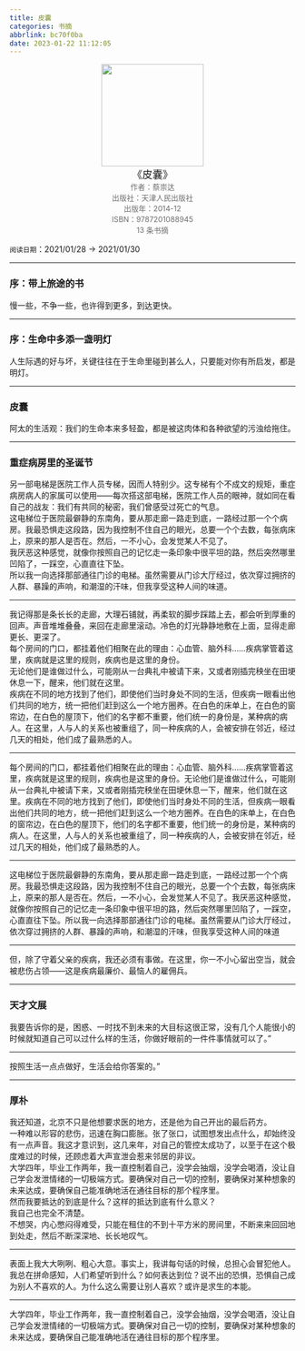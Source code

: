 ```yaml
---
title: 皮囊
categories: 书摘
abbrlink: bc70f0ba
date: 2023-01-22 11:12:05
---
```


<center><img src="https://wfqqreader-1252317822.image.myqcloud.com/cover/149/511149/t9_511149.jpg" width="180"> </center>
<center><font size=4>《皮囊》</font></center>
<center><font color='#6e6e6e' size=2>作者：蔡崇达</font></center>
<center><font color='#6e6e6e' size=2></font></center>
<center><font color='#6e6e6e' size=2>出版社：天津人民出版社</font></center>
<center><font color='#6e6e6e' size=2>出版年：2014-12</font></center>
<center><font color='#6e6e6e' size=2>ISBN：9787201088945</font></center>
<center><font color='#6e6e6e' size=2>13 条书摘</font></center>

`阅读日期`：2021/01/28 → 2021/01/30

---

### 序：带上旅途的书

‍慢一些，不争一些，也许得到更多，到达更快。

---

### 序：生命中多添一盏明灯

‍人生际遇的好与坏，关键往往在于生命里碰到甚么人，只要能对你有所启发，都是明灯。

---

### 皮囊

‍阿太的生活观：我们的生命本来多轻盈，都是被这肉体和各种欲望的污浊给拖住。

---

### 重症病房里的圣诞节

‍另一部电梯是医院工作人员专梯，因而人特别少。这专梯有个不成文的规矩，重症病房病人的家属可以使用——每次搭这部电梯，医院工作人员的眼神，就如同在看自己的战友：我们有共同的秘密，我们曾感受过死亡的气息。<br>这电梯位于医院最僻静的东南角，要从那走廊一路走到底，一路经过那一个个病房。我最恐惧走这段路，因为我控制不住自己的眼光，总要一个个去数，每张病床上，原来的那人是否在。然后，一不小心，会发觉某人不见了。<br>我厌恶这种感觉，就像你按照自己的记忆走一条印象中很平坦的路，然后突然哪里凹陷了，一踩空，心直直往下坠。<br>所以我一向选择那部通往门诊的电梯。虽然需要从门诊大厅经过，依次穿过拥挤的人群、暴躁的声响，和潮湿的汗味，但我享受这种人间的味道。

---

‍我记得那是条长长的走廊，大理石铺就，再柔软的脚步踩踏上去，都会听到厚重的回声。声音堆堆叠叠，来回在走廊里滚动。冷色的灯光静静地敷在上面，显得走廊更长、更深了。<br>每个房间的门口，都挂着他们相聚在此的理由：心血管、脑外科……疾病掌管着这里，疾病就是这里的规则，疾病也是这里的身份。<br>无论他们是谁做过什么，可能刚从一台典礼中被请下来，又或者刚插完秧坐在田埂休息一下，醒来，他们就在这里。<br>疾病在不同的地方找到了他们，即使他们当时身处不同的生活，但疾病一眼看出他们共同的地方，统一把他们赶到这么一个地方圈养。在白色的床单上，在白色的窗帘边，在白色的屋顶下，他们的名字都不重要，他们统一的身份是，某种病的病人。在这里，人与人的关系也被重组了，同一种疾病的人，会被安排在邻近，经过几天的相处，他们成了最熟悉的人。

---

‍每个房间的门口，都挂着他们相聚在此的理由：心血管、脑外科……疾病掌管着这里，疾病就是这里的规则，疾病也是这里的身份。无论他们是谁做过什么，可能刚从一台典礼中被请下来，又或者刚插完秧坐在田埂休息一下，醒来，他们就在这里。疾病在不同的地方找到了他们，即使他们当时身处不同的生活，但疾病一眼看出他们共同的地方，统一把他们赶到这么一个地方圈养。在白色的床单上，在白色的窗帘边，在白色的屋顶下，他们的名字都不重要，他们统一的身份是，某种病的病人。在这里，人与人的关系也被重组了，同一种疾病的人，会被安排在邻近，经过几天的相处，他们成了最熟悉的人。

---

‍这电梯位于医院最僻静的东南角，要从那走廊一路走到底，一路经过那一个个病房。我最恐惧走这段路，因为我控制不住自己的眼光，总要一个个去数，每张病床上，原来的那人是否在。然后，一不小心，会发觉某人不见了。我厌恶这种感觉，就像你按照自己的记忆走一条印象中很平坦的路，然后突然哪里凹陷了，一踩空，心直直往下坠。所以我一向选择那部通往门诊的电梯。虽然需要从门诊大厅经过，依次穿过拥挤的人群、暴躁的声响，和潮湿的汗味，但我享受这种人间的味道

---

‍但，除了守着父亲的疾病，我还必须有事做。在这里，你一不小心留出空当，就会被悲伤占领——这是疾病最廉价、最恼人的雇佣兵。

---

### 天才文展

‍我要告诉你的是，困惑、一时找不到未来的大目标这很正常，没有几个人能很小的时候就知道自己可以过什么样的生活，你做好眼前的一件件事情就可以了。”

---

‍按照生活一点点做好，生活会给你答案的。”

---

### 厚朴

‍我还知道，北京不只是他想要求医的地方，还是他为自己开出的最后药方。<br>一种难以形容的悲伤，迅速在胸口膨胀。张了张口，试图想发出点什么，却始终没有一点声音。我这才意识到，这几来年，对自己的管控太成功了，以至于在这个极度难过的时候，还顾虑着大声宣泄会惹来邻居的非议。<br>大学四年，毕业工作两年，我一直控制着自己，没学会抽烟，没学会喝酒，没让自己学会发泄情绪的一切极端方式。要确保对自己一切的控制，要确保对某种想象的未来达成，要确保自己能准确地活在通往目标的那个程序里。<br>然而我要抵达的到底是什么？这样的抵达到底有什么意义？<br>我自己也完全不清楚。<br>不想哭，内心憋闷得难受，只能在租住的不到十平方米的房间里，不断来来回回地到处走，然后不断深深地、长长地叹气。

---

‍表面上我大大咧咧、粗心大意。事实上，我讲每句话的时候，总担心会冒犯他人。我总在拼命感知，人们希望听到什么？如何表达到位？说不出的恐惧，恐惧自己成为别人不喜欢的人。为什么这么需要让别人喜欢？或许是求生的本能。

---

‍大学四年，毕业工作两年，我一直控制着自己，没学会抽烟，没学会喝酒，没让自己学会发泄情绪的一切极端方式。要确保对自己一切的控制，要确保对某种想象的未来达成，要确保自己能准确地活在通往目标的那个程序里。

